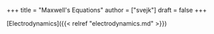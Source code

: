+++
title = "Maxwell's Equations"
author = ["svejk"]
draft = false
+++

[Electrodynamics]({{< relref "electrodynamics.md" >}})

